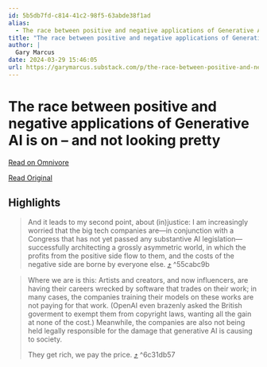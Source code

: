 ```yaml
---
id: 5b5db7fd-c814-41c2-98f5-63abde38f1ad
alias:
  - The race between positive and negative applications of Generative AI is on – and not looking pretty
title: "The race between positive and negative applications of Generative AI is on – and not looking pretty"
author: |
  Gary Marcus
date: 2024-03-29 15:46:05
url: https://garymarcus.substack.com/p/the-race-between-positive-and-negative
---
```


# The race between positive and negative applications of Generative AI is on – and not looking pretty

[Read on Omnivore](https://omnivore.app/me/https-garymarcus-substack-com-p-the-race-between-positive-and-ne-18e8ae3b7b6)

[Read Original](https://garymarcus.substack.com/p/the-race-between-positive-and-negative)

## Highlights

> And it leads to my second point, about (in)justice: I am increasingly worried that the big tech companies are—in conjunction with a Congress that has not yet passed any substantive AI legislation—successfully architecting a grossly asymmetric world, in which the profits from the positive side flow to them, and the costs of the negative side are borne by everyone else. [⤴️](https://omnivore.app/me/https-garymarcus-substack-com-p-the-race-between-positive-and-ne-18e8ae3b7b6#55cabc9b-d031-408e-9cc3-271a146ffba2)  ^55cabc9b

> Where we are is this: Artists and creators, and now influencers, are having their careers wrecked by software that trades on their work; in many cases, the companies training their models on these works are not paying for that work. (OpenAI even brazenly asked the British goverment to exempt them from copyright laws, wanting all the gain at none of the cost.) Meanwhile, the companies are also not being held legally responsible for the damage that generative AI is causing to society. 
> 
> They get rich, we pay the price. [⤴️](https://omnivore.app/me/https-garymarcus-substack-com-p-the-race-between-positive-and-ne-18e8ae3b7b6#6c31db57-fd7c-4530-9210-9f78c7adf282)  ^6c31db57

